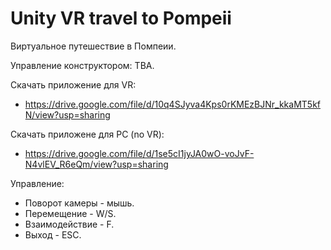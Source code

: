 # Unity VR travel to Pompeii

Виртуальное путешествие в Помпеии.

Управление конструктором: TBA.


Скачать приложение для VR:
* https://drive.google.com/file/d/10q4SJyva4Kps0rKMEzBJNr_kkaMT5kfN/view?usp=sharing

Скачать приложене для PC (no VR):
* https://drive.google.com/file/d/1se5cI1jyJA0wO-voJvF-N4vlEV_R6eQm/view?usp=sharing

Управление:
 * Поворот камеры - мышь.
 * Перемещение - W/S.
 * Взаимодействие - F.
 * Выход - ESC.
